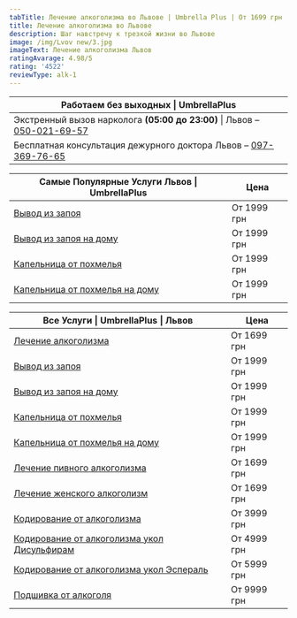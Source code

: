 ```yaml
---
tabTitle: Лечение алкоголизма во Львове | Umbrella Plus | От 1699 грн
title: Лечение алкоголизма во Львове
description: Шаг навстречу к трезкой жизни во Львове
image: /img/Lvov new/3.jpg
imageText: Лечение алкоголизма Львов
ratingAvarage: 4.98/5
rating: '4522'
reviewType: alk-1
---
```


| Работаем без выходных \| UmbrellaPlus                                                      |
| ------------------------------------------------------------------------------------------ |
| Экстренный вызов нарколога **(05:00 до 23:00)** \| Львов – [050-021-69-57](tel:0500216957) |
| Бесплатная консультация дежурного доктора Львов – [097-369-76-65](tel:0973697665)          |

| Самые Популярные Услуги Львов \| UmbrellaPlus                        | Цена        |
| -------------------------------------------------------------------- | ----------- |
| [Вывод из запоя](vivod-iz-zapoia-lvov)                               | От 1999 грн |
| [Вывод из запоя на дому](Vivod-iz-zapoia-na-domy-lvov)               | От 1999 грн |
| [Капельница от похмелья](Kapelnica_ot_alkogola_v-lvov)               | От 1999 грн |
| [Капельница от похмелья на дому](Kapelnica_ot_alkogola_na-domy-lvov) | От 1999 грн |

| Все Услуги \| UmbrellaPlus \| Львов                                                   | Цена        |
| ------------------------------------------------------------------------------------- | ----------- |
| [Лечение алкоголизма](lechenie-alkogolizma-lviv)                                      | От 1699 грн |
| [Вывод из запоя](vivod-iz-zapoia-lvov)                                                | От 1999 грн |
| [Вывод из запоя на дому](Vivod-iz-zapoia-na-domy-lvov)                                | От 1999 грн |
| [Капельница от похмелья](Kapelnica_ot_alkogola_v-lvov)                                | От 1999 грн |
| [Капельница от похмелья на дому](Kapelnica_ot_alkogola_na-domy-lvov)                  | От 1999 грн |
| [Лечение пивного алкоголизма](lechenie-pivnogo-alkogolizma-lviv)                      | От 1699 грн |
| [Лечение женского алкоголизм](lechenie-jenskogo-alkogolizma-lvov)                     | От 1699 грн |
| [Кодирование от алкоголизма](kodirovka-ot-alkogolia-lvov)                             | От 3999 грн |
| [Кодирование от алкоголизма укол Дисульфирам](Kodirovka-ot-alkogolia-disulfiram-lvov) | От 4999 грн |
| [Кодирование от алкоголизма укол Эспераль](kodirovka-ot-alkogolizma-espiarl-lvov)     | От 5999 грн |
| [Подшивка от алкоголя](podshivka-ot-alkogolia-lvov)                                   | От 9999 грн |
